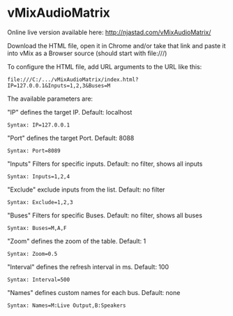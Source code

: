 # vMixAudioMatrix

Online live version available here:
http://njastad.com/vMixAudioMatrix/

Download the HTML file, open it in Chrome and/or take that link and paste it into vMix as a Browser source (should start with file:///)

To configure the HTML file, add URL arguments to the URL like this:

```
file:///C:/.../vMixAudioMatrix/index.html?IP=127.0.0.1&Inputs=1,2,3&Buses=M
```

The available parameters are:


"IP" defines the target IP. 
Default: localhost
```
Syntax: IP=127.0.0.1
```

"Port" defines the target Port. 
Default: 8088
```
Syntax: Port=8089
```
"Inputs" Filters for specific inputs. 
Default: no filter, shows all inputs
```
Syntax: Inputs=1,2,4
```

"Exclude" exclude inputs from the list. 
Default: no filter
```
Syntax: Exclude=1,2,3
```

"Buses" Filters for specific Buses. 
Default: no filter, shows all buses
```
Syntax: Buses=M,A,F
```

"Zoom" defines the zoom of the table. 
Default: 1
```
Syntax: Zoom=0.5
```

"Interval" defines the refresh interval in ms. 
Default: 100
```
Syntax: Interval=500
```

"Names" defines custom names for each bus.
Default: none
```
Syntax: Names=M:Live Output,B:Speakers
```
